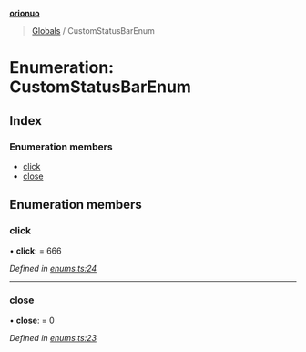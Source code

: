 **[orionuo](../README.md)**

> [Globals](../globals.md) / CustomStatusBarEnum

# Enumeration: CustomStatusBarEnum

## Index

### Enumeration members

* [click](customstatusbarenum.md#click)
* [close](customstatusbarenum.md#close)

## Enumeration members

### click

•  **click**:  = 666

*Defined in [enums.ts:24](https://github.com/msviha/orionuo/blob/bbe2852/src/enums.ts#L24)*

___

### close

•  **close**:  = 0

*Defined in [enums.ts:23](https://github.com/msviha/orionuo/blob/bbe2852/src/enums.ts#L23)*
